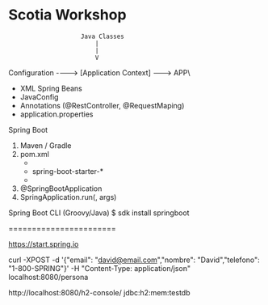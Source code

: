 # Scotia Workshop



						Java Classes
							|
							|
                            V
Configuration ----> [Application Context] ---> APP\
- XML					Spring Beans
- JavaConfig
- Annotations (@RestController, @RequestMaping)
- application.properties
						

Spring Boot						
1. Maven / Gradle
2. pom.xml 
	- <parent/>
	- <dependency/> spring-boot-starter-*
	- <plugin/>
3. @SpringBootApplication
4. SpringApplication.run(<CONFIG>, args)


Spring Boot CLI (Groovy/Java)
$ sdk install springboot

=======================

https://start.spring.io
	
	
curl -XPOST -d '{"email": "david@email.com","nombre": "David","telefono": "1-800-SPRING"}' -H "Content-Type: application/json" localhost:8080/persona



http://localhost:8080/h2-console/
jdbc:h2:mem:testdb



	
	
